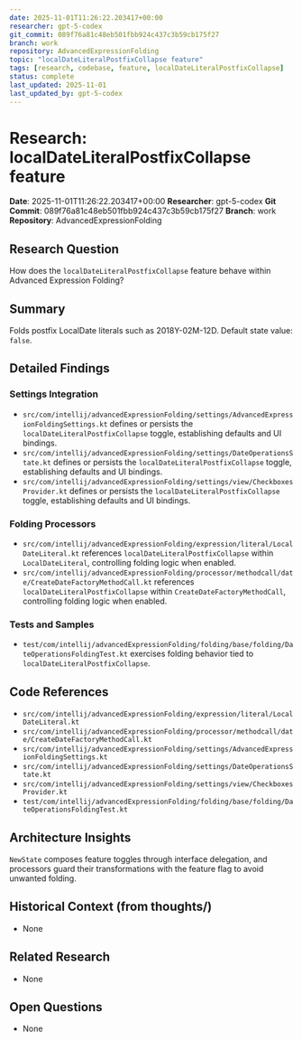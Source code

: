 ```yaml
---
date: 2025-11-01T11:26:22.203417+00:00
researcher: gpt-5-codex
git_commit: 089f76a81c48eb501fbb924c437c3b59cb175f27
branch: work
repository: AdvancedExpressionFolding
topic: "localDateLiteralPostfixCollapse feature"
tags: [research, codebase, feature, localDateLiteralPostfixCollapse]
status: complete
last_updated: 2025-11-01
last_updated_by: gpt-5-codex
---
```


# Research: localDateLiteralPostfixCollapse feature

**Date**: 2025-11-01T11:26:22.203417+00:00
**Researcher**: gpt-5-codex
**Git Commit**: 089f76a81c48eb501fbb924c437c3b59cb175f27
**Branch**: work
**Repository**: AdvancedExpressionFolding

## Research Question
How does the `localDateLiteralPostfixCollapse` feature behave within Advanced Expression Folding?

## Summary
Folds postfix LocalDate literals such as 2018Y-02M-12D. Default state value: `false`.

## Detailed Findings
### Settings Integration
- `src/com/intellij/advancedExpressionFolding/settings/AdvancedExpressionFoldingSettings.kt` defines or persists the `localDateLiteralPostfixCollapse` toggle, establishing defaults and UI bindings.
- `src/com/intellij/advancedExpressionFolding/settings/DateOperationsState.kt` defines or persists the `localDateLiteralPostfixCollapse` toggle, establishing defaults and UI bindings.
- `src/com/intellij/advancedExpressionFolding/settings/view/CheckboxesProvider.kt` defines or persists the `localDateLiteralPostfixCollapse` toggle, establishing defaults and UI bindings.

### Folding Processors
- `src/com/intellij/advancedExpressionFolding/expression/literal/LocalDateLiteral.kt` references `localDateLiteralPostfixCollapse` within `LocalDateLiteral`, controlling folding logic when enabled.
- `src/com/intellij/advancedExpressionFolding/processor/methodcall/date/CreateDateFactoryMethodCall.kt` references `localDateLiteralPostfixCollapse` within `CreateDateFactoryMethodCall`, controlling folding logic when enabled.

### Tests and Samples
- `test/com/intellij/advancedExpressionFolding/folding/base/folding/DateOperationsFoldingTest.kt` exercises folding behavior tied to `localDateLiteralPostfixCollapse`.

## Code References
- `src/com/intellij/advancedExpressionFolding/expression/literal/LocalDateLiteral.kt`
- `src/com/intellij/advancedExpressionFolding/processor/methodcall/date/CreateDateFactoryMethodCall.kt`
- `src/com/intellij/advancedExpressionFolding/settings/AdvancedExpressionFoldingSettings.kt`
- `src/com/intellij/advancedExpressionFolding/settings/DateOperationsState.kt`
- `src/com/intellij/advancedExpressionFolding/settings/view/CheckboxesProvider.kt`
- `test/com/intellij/advancedExpressionFolding/folding/base/folding/DateOperationsFoldingTest.kt`

## Architecture Insights
`NewState` composes feature toggles through interface delegation, and processors guard their transformations with the feature flag to avoid unwanted folding.

## Historical Context (from thoughts/)
- None

## Related Research
- None

## Open Questions
- None

